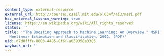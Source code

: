 ```yaml
---
content_type: external-resource
external_url: http://courses.csail.mit.edu/6.034f/ai3/msri.pdf
has_external_license_warning: true
license: https://en.wikipedia.org/wiki/All_rights_reserved
status: ''
title: '"The Boosting Approach to Machine Learning: An Overview." MSRI Workshop on
  Nonlinear Estimation and Classification, 2002. (PDF)'
uid: d7d8fffe-8803-4485-8f6f-a059358a3385
wayback_url: ''
---
```

